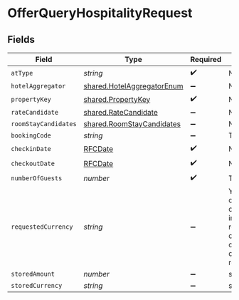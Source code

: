 # OfferQueryHospitalityRequest


## Fields

| Field                                                                                                                                                                                           | Type                                                                                                                                                                                            | Required                                                                                                                                                                                        | Description                                                                                                                                                                                     | Example                                                                                                                                                                                         |
| ----------------------------------------------------------------------------------------------------------------------------------------------------------------------------------------------- | ----------------------------------------------------------------------------------------------------------------------------------------------------------------------------------------------- | ----------------------------------------------------------------------------------------------------------------------------------------------------------------------------------------------- | ----------------------------------------------------------------------------------------------------------------------------------------------------------------------------------------------- | ----------------------------------------------------------------------------------------------------------------------------------------------------------------------------------------------- |
| `atType`                                                                                                                                                                                        | *string*                                                                                                                                                                                        | :heavy_check_mark:                                                                                                                                                                              | N/A                                                                                                                                                                                             | OfferQueryHospitalityRequest                                                                                                                                                                    |
| `hotelAggregator`                                                                                                                                                                               | [shared.HotelAggregatorEnum](../../../sdk/models/shared/hotelaggregatorenum.md)                                                                                                                 | :heavy_minus_sign:                                                                                                                                                                              | N/A                                                                                                                                                                                             |                                                                                                                                                                                                 |
| `propertyKey`                                                                                                                                                                                   | [shared.PropertyKey](../../../sdk/models/shared/propertykey.md)                                                                                                                                 | :heavy_check_mark:                                                                                                                                                                              | N/A                                                                                                                                                                                             |                                                                                                                                                                                                 |
| `rateCandidate`                                                                                                                                                                                 | [shared.RateCandidate](../../../sdk/models/shared/ratecandidate.md)                                                                                                                             | :heavy_minus_sign:                                                                                                                                                                              | N/A                                                                                                                                                                                             |                                                                                                                                                                                                 |
| `roomStayCandidates`                                                                                                                                                                            | [shared.RoomStayCandidates](../../../sdk/models/shared/roomstaycandidates.md)                                                                                                                   | :heavy_minus_sign:                                                                                                                                                                              | N/A                                                                                                                                                                                             |                                                                                                                                                                                                 |
| `bookingCode`                                                                                                                                                                                   | *string*                                                                                                                                                                                        | :heavy_minus_sign:                                                                                                                                                                              | The booking code                                                                                                                                                                                |                                                                                                                                                                                                 |
| `checkinDate`                                                                                                                                                                                   | [RFCDate](../../types/rfcdate.md)                                                                                                                                                               | :heavy_check_mark:                                                                                                                                                                              | N/A                                                                                                                                                                                             |                                                                                                                                                                                                 |
| `checkoutDate`                                                                                                                                                                                  | [RFCDate](../../types/rfcdate.md)                                                                                                                                                               | :heavy_check_mark:                                                                                                                                                                              | N/A                                                                                                                                                                                             |                                                                                                                                                                                                 |
| `numberOfGuests`                                                                                                                                                                                | *number*                                                                                                                                                                                        | :heavy_check_mark:                                                                                                                                                                              | The number of guests                                                                                                                                                                            |                                                                                                                                                                                                 |
| `requestedCurrency`                                                                                                                                                                             | *string*                                                                                                                                                                                        | :heavy_minus_sign:                                                                                                                                                                              | You can use requested currency to request conversion rate information. The response will return the currencyRateConversion object which will contain conversion rate of the requested currency. |                                                                                                                                                                                                 |
| `storedAmount`                                                                                                                                                                                  | *number*                                                                                                                                                                                        | :heavy_minus_sign:                                                                                                                                                                              | stored amount                                                                                                                                                                                   |                                                                                                                                                                                                 |
| `storedCurrency`                                                                                                                                                                                | *string*                                                                                                                                                                                        | :heavy_minus_sign:                                                                                                                                                                              | stored currency                                                                                                                                                                                 |                                                                                                                                                                                                 |